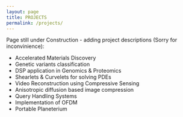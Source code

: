 ```yaml
---
layout: page
title: PROJECTS
permalink: /projects/
---
```


Page still under Construction - adding project descriptions (Sorry for inconvinience): 
* Accelerated Materials Discovery
* Genetic variants classification 
* DSP application in Genomics & Proteomics
* Shearlets & Curvelets for solving PDEs
* Video Reconstruction using Compressive Sensing
* Anisotropic diffusion based image compression
* Query Handling Systems
* Implementation of OFDM
* Portable Planeterium
